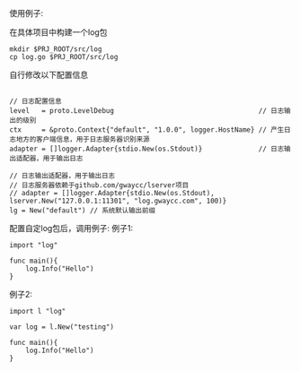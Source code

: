 
使用例子:

在具体项目中构建一个log包
```text
mkdir $PRJ_ROOT/src/log
cp log.go $PRJ_ROOT/src/log
```

自行修改以下配置信息

```text

// 日志配置信息
level   = proto.LevelDebug                                    // 日志输出的级别
ctx     = &proto.Context{"default", "1.0.0", logger.HostName} // 产生日志地方的客户端信息，用于日志服务器识别来源
adapter = []logger.Adapter{stdio.New(os.Stdout)}              // 日志输出适配器，用于输出日志

// 日志输出适配器，用于输出日志
// 日志服务器依赖于github.com/gwaycc/lserver项目
// adapter = []logger.Adapter{stdio.New(os.Stdout), lserver.New("127.0.0.1:11301", "log.gwaycc.com", 100)}
lg = New("default") // 系统默认输出前缀
```

配置自定log包后，调用例子:
例子1:
```text
import "log"

func main(){
    log.Info("Hello")
}
```

例子2:
``` text
import l "log"

var log = l.New("testing")

func main(){
    log.Info("Hello")
}
```

